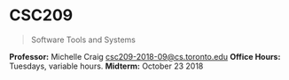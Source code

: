 # CSC209
> Software Tools and Systems 

**Professor:** Michelle Craig <csc209-2018-09@cs.toronto.edu>
**Office Hours:** Tuesdays, variable hours.
**Midterm:** October 23 2018
